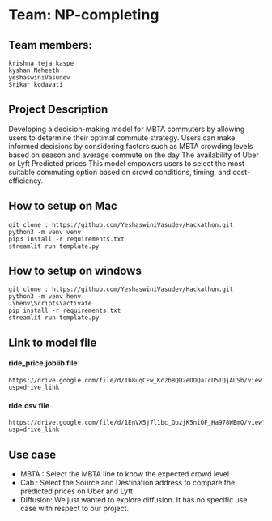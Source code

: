# Team: NP-completing

## Team members:
	krishna teja kaspe
	kyshan Neheeth
	yeshaswiniVasudev
	Srikar kodavati
 
## Project Description
Developing a decision-making model for MBTA commuters by allowing users to determine their optimal commute strategy. Users can make informed decisions by considering factors such as 
	MBTA crowding levels based on season and average commute on the day
	The availability of Uber or Lyft 
	Predicted prices 
 This model empowers users to select the most suitable commuting option based on crowd conditions, timing, and cost-efficiency.


## How to setup on Mac
	git clone : https://github.com/YeshaswiniVasudev/Hackathon.git
	python3 -m venv venv
	pip3 install -r requirements.txt
	streamlit run template.py

## How to setup on windows
	git clone : https://github.com/YeshaswiniVasudev/Hackathon.git
	python3 -m venv henv
	.\henv\Scripts\activate
	pip install -r requirements.txt
	streamlit run template.py

## Link to model file
#### ride_price.joblib file
	https://drive.google.com/file/d/1b8uqCFw_Kc2bBQD2eOOQaTcU5TQjAUSb/view?usp=drive_link
#### ride.csv file
	https://drive.google.com/file/d/1EnVX5j7l1bc_QpzjK5niOF_Ha978WEmO/view?usp=drive_link

## Use case
- MBTA : Select the MBTA line to know the expected crowd level
- Cab : Select the Source and Destination address to compare the predicted prices on Uber and Lyft
- Diffusion: We just wanted to explore diffusion. It has no specific use case with respect to our project. 
